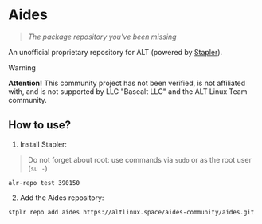 # Aides

> _The package repository you've been missing_

An unofficial proprietary repository for ALT (powered by [Stapler](https://stplr.dev)).

> [!WARNING]
>
> **Attention!** This community project has not been verified, is not affiliated with, and is not supported by LLC "Basealt LLC" and the ALT Linux Team community.

## How to use?

1. Install Stapler:

> Do not forget about root: use commands via `sudo` or as the root user (`su -`)

```shell
alr-repo test 390150
```

2. Add the Aides repository:

```shell
stplr repo add aides https://altlinux.space/aides-community/aides.git
```